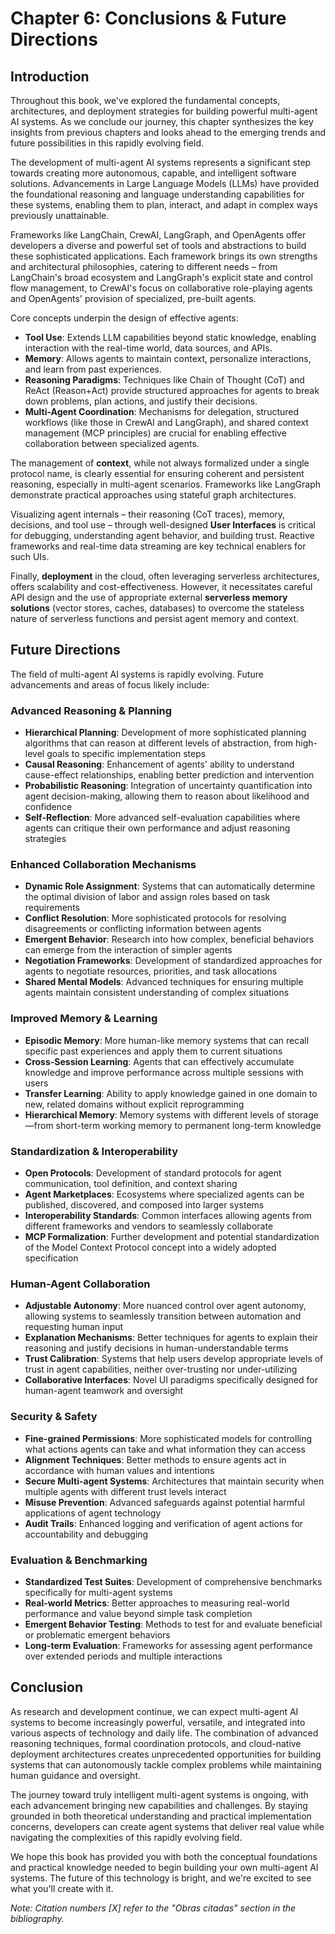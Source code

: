 # Chapter 6: Conclusions & Future Directions

## Introduction

Throughout this book, we've explored the fundamental concepts, architectures, and deployment strategies for building powerful multi-agent AI systems. As we conclude our journey, this chapter synthesizes the key insights from previous chapters and looks ahead to the emerging trends and future possibilities in this rapidly evolving field.

The development of multi-agent AI systems represents a significant step towards creating more autonomous, capable, and intelligent software solutions. Advancements in Large Language Models (LLMs) have provided the foundational reasoning and language understanding capabilities for these systems, enabling them to plan, interact, and adapt in complex ways previously unattainable.

Frameworks like LangChain, CrewAI, LangGraph, and OpenAgents offer developers a diverse and powerful set of tools and abstractions to build these sophisticated applications. Each framework brings its own strengths and architectural philosophies, catering to different needs – from LangChain's broad ecosystem and LangGraph's explicit state and control flow management, to CrewAI's focus on collaborative role-playing agents and OpenAgents' provision of specialized, pre-built agents.

Core concepts underpin the design of effective agents:
*   **Tool Use**: Extends LLM capabilities beyond static knowledge, enabling interaction with the real-time world, data sources, and APIs.
*   **Memory**: Allows agents to maintain context, personalize interactions, and learn from past experiences.
*   **Reasoning Paradigms**: Techniques like Chain of Thought (CoT) and ReAct (Reason+Act) provide structured approaches for agents to break down problems, plan actions, and justify their decisions.
*   **Multi-Agent Coordination**: Mechanisms for delegation, structured workflows (like those in CrewAI and LangGraph), and shared context management (MCP principles) are crucial for enabling effective collaboration between specialized agents.

The management of **context**, while not always formalized under a single protocol name, is clearly essential for ensuring coherent and persistent reasoning, especially in multi-agent scenarios. Frameworks like LangGraph demonstrate practical approaches using stateful graph architectures.

Visualizing agent internals – their reasoning (CoT traces), memory, decisions, and tool use – through well-designed **User Interfaces** is critical for debugging, understanding agent behavior, and building trust. Reactive frameworks and real-time data streaming are key technical enablers for such UIs.

Finally, **deployment** in the cloud, often leveraging serverless architectures, offers scalability and cost-effectiveness. However, it necessitates careful API design and the use of appropriate external **serverless memory solutions** (vector stores, caches, databases) to overcome the stateless nature of serverless functions and persist agent memory and context.

## Future Directions

The field of multi-agent AI systems is rapidly evolving. Future advancements and areas of focus likely include:

### Advanced Reasoning & Planning

*   **Hierarchical Planning**: Development of more sophisticated planning algorithms that can reason at different levels of abstraction, from high-level goals to specific implementation steps
*   **Causal Reasoning**: Enhancement of agents' ability to understand cause-effect relationships, enabling better prediction and intervention
*   **Probabilistic Reasoning**: Integration of uncertainty quantification into agent decision-making, allowing them to reason about likelihood and confidence
*   **Self-Reflection**: More advanced self-evaluation capabilities where agents can critique their own performance and adjust reasoning strategies

### Enhanced Collaboration Mechanisms

*   **Dynamic Role Assignment**: Systems that can automatically determine the optimal division of labor and assign roles based on task requirements
*   **Conflict Resolution**: More sophisticated protocols for resolving disagreements or conflicting information between agents
*   **Emergent Behavior**: Research into how complex, beneficial behaviors can emerge from the interaction of simpler agents
*   **Negotiation Frameworks**: Development of standardized approaches for agents to negotiate resources, priorities, and task allocations
*   **Shared Mental Models**: Advanced techniques for ensuring multiple agents maintain consistent understanding of complex situations

### Improved Memory & Learning

*   **Episodic Memory**: More human-like memory systems that can recall specific past experiences and apply them to current situations
*   **Cross-Session Learning**: Agents that can effectively accumulate knowledge and improve performance across multiple sessions with users
*   **Transfer Learning**: Ability to apply knowledge gained in one domain to new, related domains without explicit reprogramming
*   **Hierarchical Memory**: Memory systems with different levels of storage—from short-term working memory to permanent long-term knowledge

### Standardization & Interoperability

*   **Open Protocols**: Development of standard protocols for agent communication, tool definition, and context sharing
*   **Agent Marketplaces**: Ecosystems where specialized agents can be published, discovered, and composed into larger systems
*   **Interoperability Standards**: Common interfaces allowing agents from different frameworks and vendors to seamlessly collaborate
*   **MCP Formalization**: Further development and potential standardization of the Model Context Protocol concept into a widely adopted specification

### Human-Agent Collaboration

*   **Adjustable Autonomy**: More nuanced control over agent autonomy, allowing systems to seamlessly transition between automation and requesting human input
*   **Explanation Mechanisms**: Better techniques for agents to explain their reasoning and justify decisions in human-understandable terms
*   **Trust Calibration**: Systems that help users develop appropriate levels of trust in agent capabilities, neither over-trusting nor under-utilizing
*   **Collaborative Interfaces**: Novel UI paradigms specifically designed for human-agent teamwork and oversight

### Security & Safety

*   **Fine-grained Permissions**: More sophisticated models for controlling what actions agents can take and what information they can access
*   **Alignment Techniques**: Better methods to ensure agents act in accordance with human values and intentions
*   **Secure Multi-agent Systems**: Architectures that maintain security when multiple agents with different trust levels interact
*   **Misuse Prevention**: Advanced safeguards against potential harmful applications of agent technology
*   **Audit Trails**: Enhanced logging and verification of agent actions for accountability and debugging

### Evaluation & Benchmarking

*   **Standardized Test Suites**: Development of comprehensive benchmarks specifically for multi-agent systems
*   **Real-world Metrics**: Better approaches to measuring real-world performance and value beyond simple task completion
*   **Emergent Behavior Testing**: Methods to test for and evaluate beneficial or problematic emergent behaviors
*   **Long-term Evaluation**: Frameworks for assessing agent performance over extended periods and multiple interactions

## Conclusion

As research and development continue, we can expect multi-agent AI systems to become increasingly powerful, versatile, and integrated into various aspects of technology and daily life. The combination of advanced reasoning techniques, formal coordination protocols, and cloud-native deployment architectures creates unprecedented opportunities for building systems that can autonomously tackle complex problems while maintaining human guidance and oversight.

The journey toward truly intelligent multi-agent systems is ongoing, with each advancement bringing new capabilities and challenges. By staying grounded in both theoretical understanding and practical implementation concerns, developers can create agent systems that deliver real value while navigating the complexities of this rapidly evolving field.

We hope this book has provided you with both the conceptual foundations and practical knowledge needed to begin building your own multi-agent AI systems. The future of this technology is bright, and we're excited to see what you'll create with it.

*Note: Citation numbers [X] refer to the "Obras citadas" section in the bibliography.* 